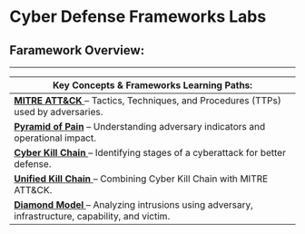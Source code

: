 # Cyber Defense Frameworks Labs

## Faramework Overview: 
----------------

|   Key Concepts & Frameworks Learning Paths:                           |
|----------------------------------------------------------------|
|<a href="https://github.com/AdamuHassanAli/MITRE "> <b>MITRE ATT&CK </b></a> – Tactics, Techniques, and Procedures (TTPs) used by adversaries.  | 
|<a href="https://github.com/AdamuHassanAli/Pyramid-of-Pain "> <b>Pyramid of Pain</b></a> – Understanding adversary indicators and operational impact.  | 
|<a href="https://github.com/AdamuHassanAli/Cyber-Kill-Chain "> <b>Cyber Kill Chain </b></a> – Identifying stages of a cyberattack for better defense.  | 
|<a href="https://github.com/AdamuHassanAli/Unified-Kill-Chain "> <b>Unified Kill Chain </b></a> – Combining Cyber Kill Chain with MITRE ATT&CK.  | 
|<a href=" "> <b>Diamond Model </b></a> – Analyzing intrusions using adversary, infrastructure, capability, and victim. | 

